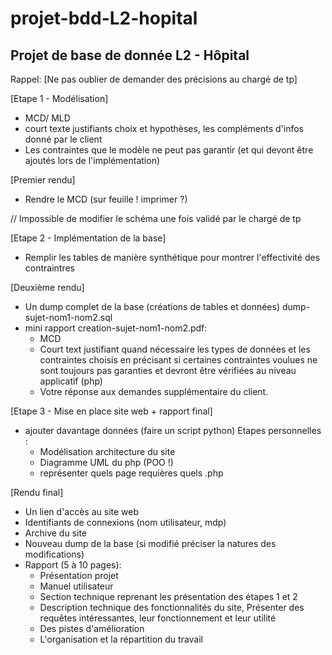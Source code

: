 # projet-bdd-L2-hopital


## Projet de base de donnée L2 - Hôpital

Rappel: [Ne pas oublier de demander des précisions au chargé de tp]

[Etape 1 - Modélisation]
- MCD/ MLD 
- court texte justifiants choix et hypothèses,
les compléments d'infos donné par le client
- Les contraintes que le modèle ne peut pas garantir
(et qui devont être ajoutés lors de l'implémentation)

[Premier rendu]
- Rendre le MCD (sur feuille ! imprimer ?)

// Impossible de modifier le schéma une fois validé par le chargé de tp

[Etape 2 - Implémentation de la base]
- Remplir les tables de manière synthétique pour montrer l'effectivité des contraintres

[Deuxième rendu]
- Un dump complet de la base (créations de tables et données)
dump-sujet-nom1-nom2.sql
- mini rapport creation-sujet-nom1-nom2.pdf:
	- MCD
	- Court text justifiant quand nécessaire les types de données et les contraintes choisis en précisant si certaines contraintes voulues ne sont toujours pas garanties et devront être vérifiées au niveau applicatif (php)
	- Votre réponse aux demandes supplémentaire du client.

[Etape 3 - Mise en place site web + rapport final]
- ajouter davantage données (faire un script python)
Etapes personnelles : 
	- Modélisation architecture du site
	- Diagramme UML du php (POO !)
	- représenter quels page requières quels .php


[Rendu final]
- Un lien d'accès au site web
- Identifiants de connexions (nom utilisateur, mdp)
- Archive du site
- Nouveau dump de la base (si modifié préciser la natures des modifications)
- Rapport (5 à 10 pages):
	- Présentation projet
	- Manuel utilisateur
	- Section technique reprenant les présentation des étapes 1 et 2
	- Description technique des fonctionnalités du site,
	Présenter des requêtes intéressantes, leur fonctionnement et leur utilité
	- Des pistes d'amélioration
	- L'organisation et la répartition du travail

























